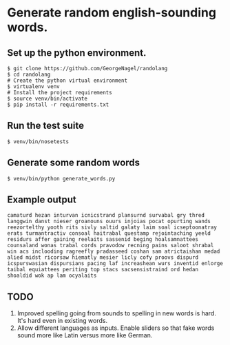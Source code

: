 # Generate random english-sounding words.

## Set up the python environment.
```
$ git clone https://github.com/GeorgeNagel/randolang
$ cd randolang
# Create the python virtual environment
$ virtualenv venv
# Install the project requirements
$ source venv/bin/activate
$ pip install -r requirements.txt
```
## Run the test suite
```
$ venv/bin/nosetests
```
## Generate some random words
```
$ venv/bin/python generate_words.py
```
## Example output
```
camaturd hezan inturvan icnicstrand plansurnd survabal gry thred langgwin danst nieser groanouns ouurs injoias pocat opurting wands reezortelthy yooth rits sivly saltid galaty laim soal icseptoonatray erats turmantractiv consoal haitrabal questamp rejointaching yeeld residurs affer gaining reelaits sassenid beging hoalsamnattees counsaland wonas trabal cords pravodow recning pains saloot shrabal win acs inclooding ragreefly pradasseed coshan sam atrictaishan medad alied midst ricorsaw hiematly mesier licly cofy proovs dispurd icspurswasian dispursians pacing laf increashean wurs inventid enlorge taibal equiattees periting top stacs sacsensistraind ord hedan shoaldid wok ap lam ocyalaits
```
## TODO
1. Improved spelling going from sounds to spelling in new words is hard. It's hard even in existing words.
2. Allow different languages as inputs. Enable sliders so that fake words sound more like Latin versus more like German.
